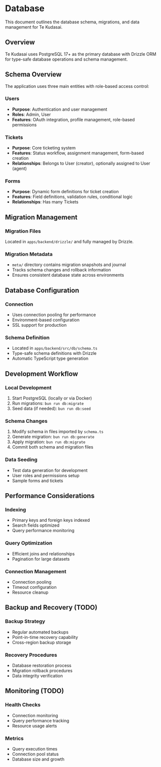# Database

This document outlines the database schema, migrations, and data management for Te Kudasai.

## Overview

Te Kudasai uses PostgreSQL 17+ as the primary database with Drizzle ORM for type-safe database operations and schema management.

## Schema Overview

The application uses three main entities with role-based access control:

### Users
- **Purpose**: Authentication and user management
- **Roles**: Admin, User
- **Features**: OAuth integration, profile management, role-based permissions

### Tickets
- **Purpose**: Core ticketing system
- **Features**: Status workflow, assignment management, form-based creation
- **Relationships**: Belongs to User (creator), optionally assigned to User (agent)

### Forms
- **Purpose**: Dynamic form definitions for ticket creation
- **Features**: Field definitions, validation rules, conditional logic
- **Relationships**: Has many Tickets

## Migration Management

### Migration Files
Located in `apps/backend/drizzle/` and fully managed by Drizzle.

### Migration Metadata
- `meta/` directory contains migration snapshots and journal
- Tracks schema changes and rollback information
- Ensures consistent database state across environments

## Database Configuration

### Connection
- Uses connection pooling for performance
- Environment-based configuration
- SSL support for production

### Schema Definition
- Located in `apps/backend/src/db/schema.ts`
- Type-safe schema definitions with Drizzle
- Automatic TypeScript type generation

## Development Workflow

### Local Development
1. Start PostgreSQL (locally or via Docker)
2. Run migrations: `bun run db:migrate`
3. Seed data (if needed): `bun run db:seed`

### Schema Changes
1. Modify schema in files imported by `schema.ts`
2. Generate migration: `bun run db:generate`
3. Apply migration: `bun run db:migrate`
4. Commit both schema and migration files

### Data Seeding
- Test data generation for development
- User roles and permissions setup
- Sample forms and tickets

## Performance Considerations

### Indexing
- Primary keys and foreign keys indexed
- Search fields optimized
- Query performance monitoring

### Query Optimization
- Efficient joins and relationships
- Pagination for large datasets

### Connection Management
- Connection pooling
- Timeout configuration
- Resource cleanup

## Backup and Recovery (TODO)

### Backup Strategy
- Regular automated backups
- Point-in-time recovery capability
- Cross-region backup storage

### Recovery Procedures
- Database restoration process
- Migration rollback procedures
- Data integrity verification

## Monitoring (TODO)

### Health Checks
- Connection monitoring
- Query performance tracking
- Resource usage alerts

### Metrics
- Query execution times
- Connection pool status
- Database size and growth 
